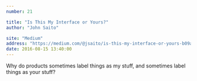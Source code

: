 ```yaml
---
number: 21

title: "Is This My Interface or Yours?"
author: "John Saito"

site: "Medium"
address: "https://medium.com/@jsaito/is-this-my-interface-or-yours-b09a7a795256#.holpmm4my"
date: 2016-08-15 13:40:00
---
```


Why do products sometimes label things as my stuff, and sometimes label things as your stuff?
